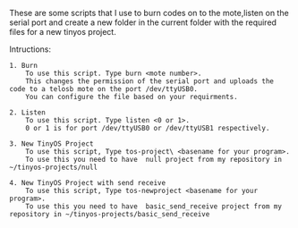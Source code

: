 These are some scripts that I use to burn codes on to the mote,listen on the serial port and create a new folder in the current folder with the required files for a new tinyos project.

Intructions:

	1. Burn
		To use this script. Type burn <mote number>.
		This changes the permission of the serial port and uploads the code to a telosb mote on the port /dev/ttyUSB0.
		You can configure the file based on your requirments.

	2. Listen
		To use this script. Type listen <0 or 1>.
		0 or 1 is for port /dev/ttyUSB0 or /dev/ttyUSB1 respectively.

	3. New TinyOS Project
		To use this script, Type tos-project\ <basename for your program>.
		To use this you need to have  null project from my repository in ~/tinyos-projects/null

	4. New TinyOS Project with send receive
		To use this script, Type tos-newproject <basename for your program>.
		To use this you need to have  basic_send_receive project from my repository in ~/tinyos-projects/basic_send_receive
		